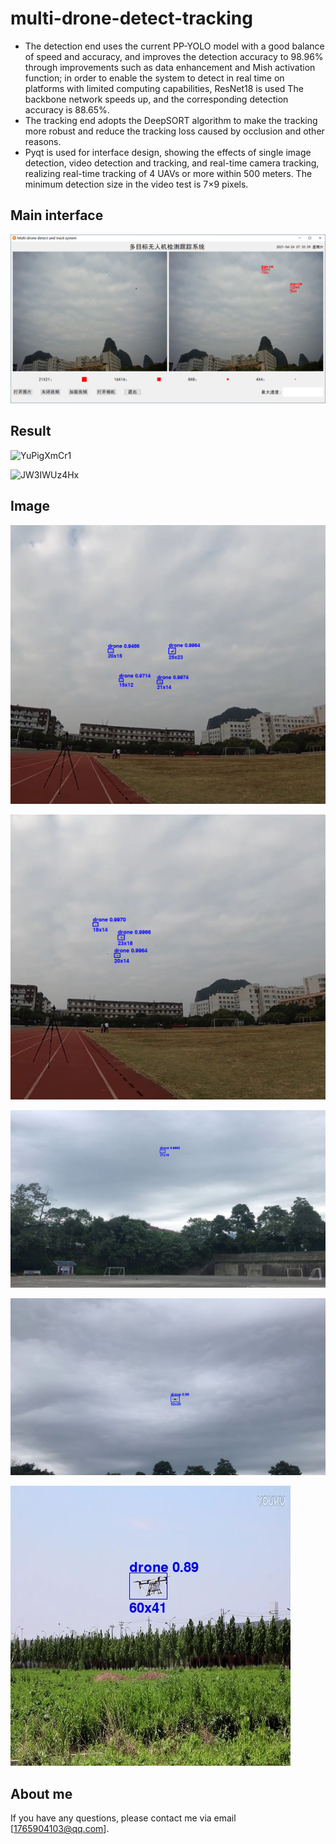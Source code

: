 # multi-drone-detect-tracking

-   The detection end uses the current PP-YOLO model with a good balance of speed and accuracy, and improves the detection accuracy to 98.96% through improvements such as data enhancement and Mish activation function; in order to enable the system to detect in real time on platforms with limited computing capabilities, ResNet18 is used The backbone network speeds up, and the corresponding detection accuracy is 88.65%.
-   The tracking end adopts the DeepSORT algorithm to make the tracking more robust and reduce the tracking loss caused by occlusion and other reasons.
-   Pyqt is used for interface design, showing the effects of single image detection, video detection and tracking, and real-time camera tracking, realizing real-time tracking of 4 UAVs or more within 500 meters. The minimum detection size in the video test is 7×9 pixels.

## Main interface

![Snipaste_2021-04-24_07-34-04](imgs/Snipaste_2021-04-24_07-34-04.png)

## Result

![YuPigXmCr1](imgs/YuPigXmCr1.gif)

![JW3IWUz4Hx](imgs/JW3IWUz4Hx.gif)

## Image

![0001](output/0001.png)

![0002](output/0002.png)

![mydata-000002](output/mydata-000002.jpg)

![mydata-000200](output/mydata-000200.jpg)

![](output/000051.jpg)

## About me

If you have any questions, please contact me via email [1765904103@qq.com].

